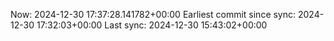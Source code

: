 Now: 2024-12-30 17:37:28.141782+00:00 Earliest commit since sync: 2024-12-30 17:32:03+00:00 Last sync: 2024-12-30 15:43:02+00:00
